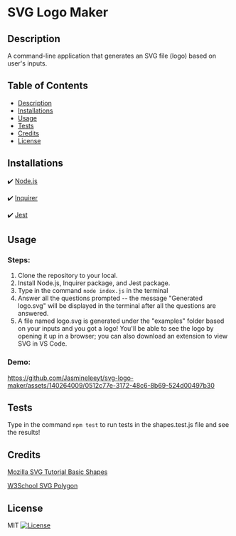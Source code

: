 # SVG Logo Maker
## Description
A command-line application that generates an SVG file (logo)  based on user's inputs.

## Table of Contents
- [Description](#description)
- [Installations](#installations)
- [Usage](#usage)
- [Tests](#tests)
- [Credits](#credits)
- [License](#license)

## Installations
:heavy_check_mark: [Node.js](https://nodejs.org/en)

:heavy_check_mark: [Inquirer](https://www.npmjs.com/package/inquirer/v/8.2.4)

:heavy_check_mark: [Jest](https://www.npmjs.com/package/jest)

## Usage
### Steps: 
1. Clone the repository to your local.
2. Install Node.js, Inquirer package, and Jest package.
3. Type in the command ```node index.js``` in the terminal 
4. Answer all the questions prompted -- the message "Generated logo.svg" will be displayed in the terminal after all the questions are answered.
5. A file named logo.svg is generated under the "examples" folder based on your inputs and you got a logo! You'll be able to see the logo by opening it up in a browser; you can also download an extension to view SVG in VS Code.

### Demo:
https://github.com/Jasmineleeyt/svg-logo-maker/assets/140264009/0512c77e-3172-48c6-8b69-524d00497b30

## Tests
Type in the command ```npm test``` to run tests in the shapes.test.js file and see the results!

## Credits
[Mozilla SVG Tutorial Basic Shapes](https://developer.mozilla.org/en-US/docs/Web/SVG/Tutorial/Basic_Shapes)

[W3School SVG Polygon](https://www.w3schools.com/graphics/svg_polygon.asp)


## License
MIT [![License](https://img.shields.io/badge/License-MIT-yellow.svg)](https://opensource.org/licenses/MIT)
